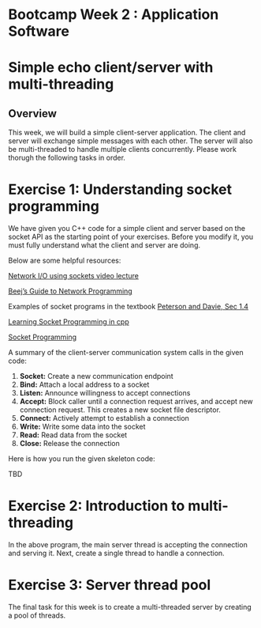 # Bootcamp Week 2 : Application Software
# Simple echo client/server with multi-threading

## Overview

This week, we will build a simple client-server application. The client and server will exchange simple messages with each other. The server will also be multi-threaded to handle multiple clients concurrently. Please work thorugh the following tasks in order.

# Exercise 1: Understanding socket programming

We have given you C++ code for a simple client and server based on the socket API as the starting point of your exercises. Before you modify it, you must fully understand what the client and server are doing. 

Below are some helpful resources:

[Network I/O using sockets video lecture](https://youtu.be/2TrQXSFgqBY)

[Beej’s Guide to Network Programming](https://beej.us/guide/bgnet/html/) 

Examples of socket programs in the textbook [Peterson and Davie, Sec 1.4](https://book.systemsapproach.org/foundation/software.html?highlight=socket#application-programming-interface-sockets)

[Learning Socket Programming in cpp](https://www.codingninjas.com/blog/2020/07/06/learning-socket-programming-in-c/)

[Socket Programming](https://www.geeksforgeeks.org/socket-programming-cc/)


A summary of the client-server communication system calls in the given code: 

1. **Socket:** Create a new communication endpoint
2. **Bind:** Attach a local address to a socket
3. **Listen:** Announce willingness to accept connections
4. **Accept:** Block caller until a connection request arrives, and accept new connection request. This creates a new socket file descriptor.
5. **Connect:** Actively attempt to establish a connection
6. **Write:** Write some data into the socket
7. **Read:** Read data from the socket
8. **Close:** Release the connection

Here is how you run the given skeleton code:

TBD

# Exercise 2: Introduction to multi-threading

In the above program, the main server thread is accepting the connection and serving it. Next, create a single thread to handle a connection.

# Exercise 3: Server thread pool

The final task for this week is to create a multi-threaded server by creating a pool of threads.